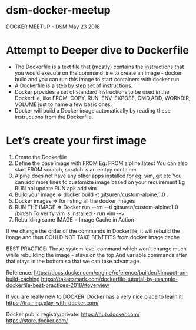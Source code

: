 # dsm-docker-meetup

DOCKER MEETUP - DSM May 23 2018

Attempt to Deeper dive to Dockerfile
=====================================

* The Dockerfile is a text file that (mostly) contains the instructions that you would execute on the command line to create an image - docker build and you can run this image to start containers with docker run
* A Dockerfile is a step by step set of instructions.
* Docker provides a set of standard instructions to be used in the Dockerfile, like FROM, COPY, RUN, ENV, EXPOSE, CMD,ADD, WORKDIR, VOLUME just to name a few basic ones.
* Docker will build a Docker image automatically by reading these instructions from the Dockerfile.


Let’s create your first image
=============================

1. Create the Dockerfile
2. Define the base image with FROM
  Eg: FROM alpline:latest
  You can also start FROM scratch, scratch is an emtpy container
3. Alpine does not have any other apps installed for eg: vim, git etc
   You can add more lines to customize image based on your requirement
  Eg RUN apl update RUN apk add vim
4. Build your image => docker build -t gitsuren/custom-alpine:1.0 .
5. Docker images => for listing all the docker images
6. RUN THE IMAGE =>
  Docker run --rm --ti gitsuren/custom-alpine:1.0 /bin/sh
  To verify vim is installed - run vim --v
7. Rebuilding same IMAGE = Image Cache in Action


If we change the order of the commands in Dockerfile, it will rebuild the image and thus COULD NOT TAKE BENEFITS from docker image cache

BEST PRACTICE:
Those system level command which won’t change much while rebuilding the image - stays on the top
And variable commands after that stays in the bottom so that we can take advantage

Reference:
https://docs.docker.com/engine/reference/builder/#impact-on-build-caching
https://takacsmark.com/dockerfile-tutorial-by-example-dockerfile-best-practices-2018/#overview

If you are really new to DOCKER:
Docker has a very nice place to learn it:
https://training.play-with-docker.com/

Docker public registry/private:
https://hub.docker.com/
https://store.docker.com/
